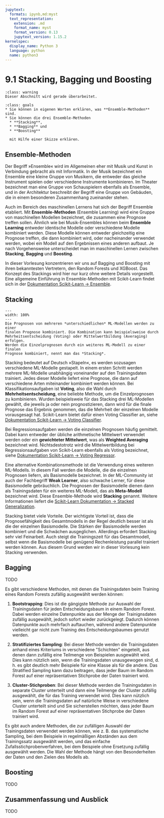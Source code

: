 ```yaml
---
jupytext:
  formats: ipynb,md:myst
  text_representation:
    extension: .md
    format_name: myst
    format_version: 0.13
    jupytext_version: 1.15.2
kernelspec:
  display_name: Python 3
  language: python
  name: python3
---
```


# 9.1 Stacking, Bagging und Boosting

```{admonition} Warnung
:class: warning
Dieser Abschnitt wird gerade überarbeitet.
```

```{admonition} Lernziele
:class: goals
* Sie können in eigenen Worten erklären, was **Ensemble-Methoden** sind.
* Sie können die drei Ensemble-Methoden
  * **Stacking**,
  * **Bagging** und 
  * **Boosting**

  mit Hilfe einer Skizze erklären.
```

## Ensemble-Methoden

Der Begriff »Ensemble« wird im Allgemeinen eher mit Musik und Kunst in
Verbindung gebracht als mit Informatik. In der Musik bezeichnet ein Ensemble
eine kleine Gruppe von Musikern, die entweder das gleiche Instrument spielen
oder verschiedene Instrumente kombinieren. Im Theater bezeichnet man eine Gruppe
von Schauspielern ebenfalls als Ensemble, und in der Architektur beschreibt der
Begriff eine Gruppe von Gebäuden, die in einem besonderen Zusammenhang
zueinander stehen.   

Auch im Bereich des maschinellen Lernens hat sich der Begriff Ensemble
etabliert. Mit **Ensemble-Methoden** (Ensemble Learning) wird eine Gruppe von
maschinellen Modellen bezeichnet, die zusammen eine Prognose treffen sollen.
Ähnlich wie bei Musik-Ensembles können beim **Ensemble Learning** entweder
identische Modelle oder verschiedene Modelle kombiniert werden. Diese Modelle
können entweder gleichzeitig eine Prognose treffen, die dann kombiniert wird,
oder nacheinander verwendet werden, wobei ein Modell auf den Ergebnissen eines
anderen aufbaut. Je nach Vorgehensweise unterscheidet man im maschinellen Lernen
zwischen **Stacking**, **Bagging** und **Boosting**.

In dieser Vorlesung konzentrieren wir uns auf Bagging und Boosting mit ihren
bekanntesten Vertretern, den Random Forests und XGBoost. Das Konzept des
Stackings wird hier nur kurz ohne weitere Details vorgestellt. Eine allgemeine
Einführung in Ensemble-Methoden mit Scikit-Learn findet sich in der
[Dokumentation Scikit-Learn →
Ensemble](https://scikit-learn.org/stable/modules/ensemble.html).


## Stacking

```{figure} pics/concept_stacking.svg
---
width: 100%
---
Die Prognosen von mehreren *unterschiedlichen* ML-Modellen werden zu einer
finalen Prognose kombiniert. Die Kombination kann beispielsweise durch
Mehrheitsentscheidung (Voting) oder Mittelwertbildung (Averaging) erfolgen.
Werden die Einzelprognosen durch ein weiteres ML-Modell zu einer finalen
Prognose kombiniert, nennt man das *Stacking*.
```

Stacking bedeutet auf Deutsch »Stapeln«, es werden sozusagen verschiedene
ML-Modelle gestapelt. In einem ersten Schritt werden mehrere ML-Modelle
unabhängig voneinander auf den Trainingsdaten trainiert. Jedes dieser Modelle
liefert eine Prognose, die dann auf verschiedene Arten miteinander kombiniert
werden können. Bei Klassifikationsaufgaben ist **Voting**, also die Wahl durch
**Mehrheitsentscheidung**, eine beliebte Methode, um die Einzelprognosen zu
kombinieren. Wurden beispielsweie für das Stacking drei ML-Modellen gewählt, die
jeweils ja oder nein prognostizieren, dann wird für die finale Prognose das
Ergebnis genommen, das die Mehrheit der einzelnen Modelle vorausgesagt hat.
Scikit-Learn bietet dafür einen Voting Classifier an, siehe [Dokumentation
Scikit-Learn → Voting
Classifier](https://scikit-learn.org/stable/modules/ensemble.html#voting-classifier). 

Bei Regressionsaufgaben werden die einzelnen Prognosen häufig gemittelt. Dabei
kann entweder der übliche arithmetische Mittelwert verwendet werden oder ein
**gewichteter Mittelwert**, was als  **Weighted Averaging** bezeichnet wird.
Nichtsdestotrotz wird die Mittelwertbildung bei Regressionsaufgaben von
Scikit-Learn ebenfalls als Voting bezeichnet, siehe [Dokumentation Scikit-Learn
→ Voting
Regressor](https://scikit-learn.org/stable/modules/ensemble.html#voting-regressor). 

Eine alternative Kombinationsmethode ist die Verwendung eines weiteren
ML-Modells. In diesem Fall werden die Modelle, die die einzelnen Prognosen
liefern, als Basismodelle bezeichnet. In der ML-Community ist auch der
Fachbegriff **Weak Learner**, also schwache Lerner, für diese Basismodelle
gebräuchlich. Die Prognosen der Basismodelle dienen dann als Trainingsdaten für
ein weiteres ML-Modell, das als **Meta-Modell** bezeichnet wird. Diese
Ensemble-Methode wird **Stacking** genannt. Weitere Informationen liefert die
[Scikit-Learn Dokumentation → Stacked
Generalization](https://scikit-learn.org/stable/modules/ensemble.html#stacked-generalization).

Stacking bietet viele Vorteile. Der wichtigste Vorteil ist, dass die
Prognosefähigkeit des Gesamtmodells in der Regel deutlich besser ist als die der
einzelnen Basismodelle. Die Stärken der Basismodelle werden kombiniert und die
Schwächen ausgeglichen. Allerdings erfordert Stacking sehr viel Feinarbeit. Auch
steigt die Trainingszeit für das Gesamtmodell, selbst wenn die Basismodelle bei
genügend Rechenleistung parallel trainiert werden können. Aus diesem Grund
werden wir in dieser Vorlesung kein Stacking verwenden.


## Bagging

TODO

Es gibt verschiedene Methoden, mit denen die Trainingsdaten beim Training eines
Random Forests zufällig ausgewählt werden können:

1. **Bootstrapping**: Dies ist die gängigste Methode zur Auswahl der
Trainingsdaten für jeden Entscheidungsbaum in einem Random Forest. Dabei werden
einzelne Datenpunkte aus der Menge der Trainignsdaten zufällig ausgewählt,
jedoch sofort wieder zurückgelegt. Dadurch können Datenpunkte auch mehrfach
auftauchen, während andere Datenpunkte vielleicht gar nicht zum Training des
Entscheidungsbaumes genutzt werden.

2. **Stratifiziertes Sampling**: Bei dieser Methode werden die Trainingsdaten
anhand eines Kriteriums in verschiedene "Schichten" eingeteilt, aus denen dann
zufällig eine Teilmenge von Beispielen ausgewählt wird. Dies kann nützlich sein,
wenn die Trainingsdaten unausgewogen sind, d. h. es gibt deutlich mehr Beispiele
für eine Klasse als für die andere. Das Stratified Sampling kann dazu beitragen,
dass jeder Baum im Random Forest auf einer repräsentativen Stichprobe der Daten
trainiert wird.

3. **Cluster-Stichproben**: Bei dieser Methode werden die Trainingsdaten in
separate Cluster unterteilt und dann eine Teilmenge der Cluster zufällig
ausgewählt, die für das Training verwendet wird. Dies kann nützlich sein, wenn
die Trainingsdaten auf natürliche Weise in verschiedene Cluster unterteilt sind
und Sie sicherstellen möchten, dass jeder Baum im Random Forest auf einer
repräsentativen Stichprobe der Daten trainiert wird.

Es gibt auch andere Methoden, die zur zufälligen Auswahl der Trainingsdaten
verwendet werden können, wie z. B. das systematische Sampling, bei dem Beispiele
in regelmäßigen Abständen aus dem Trainingssatz ausgewählt werden, und das
einfache Zufallsstichprobenverfahren, bei dem Beispiele ohne Ersetzung zufällig
ausgewählt werden. Die Wahl der Methode hängt von den Besonderheiten der Daten
und den Zielen des Modells ab.


## Boosting

TODO


## Zusammenfassung und Ausblick

TODO